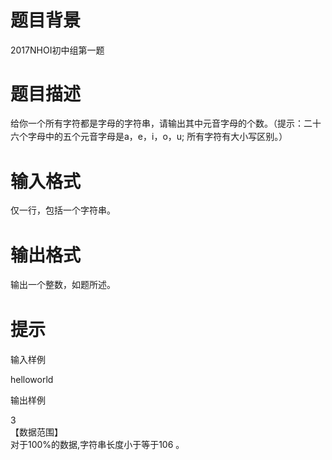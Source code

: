 # 

 
 # 题目背景 
<p>2017NHOI初中组第一题</p> 

 
 # 题目描述 
<p><span style="line-height: 20.8px;">给你一个所有字符都是字母的字符串，请输出其中元音字母的个数。（提示：二十六个字母中的五个元音字母是a，e，i，o，u;&nbsp;所有字符有大小写区别。）</span></p> 

 
 # 输入格式 
<p><span style="line-height: 20.8px;">仅一行，包括一个字符串。</span></p> 

 
 # 输出格式 
<p><span style="line-height: 20.8px;">输出一个整数，如题所述。</span></p> 

 
 # 提示 
<p>输入样例</p>

<p>helloworld</p>

<p>输出样例</p>

<p>3<br />
【数据范围】<br />
对于100%的数据,字符串长度小于等于106&nbsp;。</p> 
